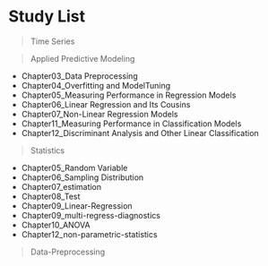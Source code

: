 # Study List

> Time Series

> Applied Predictive Modeling
* Chapter03_Data Preprocessing
* Chapter04_Overfitting and ModelTuning
* Chapter05_Measuring Performance in Regression Models
* Chapter06_Linear Regression and Its Cousins
* Chapter07_Non-Linear Regression Models
* Chapter11_Measuring Performance in Classification Models
* Chapter12_Discriminant Analysis and Other Linear Classification

> Statistics  
* Chapter05_Random Variable
* Chapter06_Sampling Distribution
* Chapter07_estimation
* Chapter08_Test
* Chapter09_Linear-Regression
* Chapter09_multi-regress-diagnostics
* Chapter10_ANOVA
* Chapter12_non-parametric-statistics

> Data-Preprocessing
